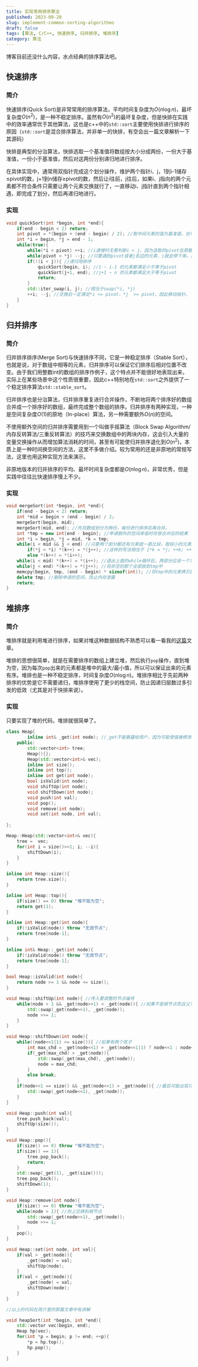 ```yaml
---
title: 实现常用排序算法
published: 2023-09-20
slug: implement-common-sorting-algorithms
draft: false
tags: [算法, C/C++, 快速排序, 归并排序, 堆排序]
category: 算法
---
```


博客目前还没什么内容，水点经典的排序算法吧。

## 快速排序

### 简介

快速排序(Quick Sort)是非常常用的排序算法，平均时间复杂度为$O(n \log n)$，最坏复杂度$O(n^2)$，是一种不稳定排序。虽然有$O(n^2)$的最坏复杂度，但是快排在实践中的效率通常优于其他算法，这也是c++中的`std::sort`主要使用快排进行排序的原因（`std::sort`是混合排序算法，并非单一的快排，有空会出一篇文章解析一下其源码）

快排是典型的分治算法，快排选取一个基准值将数组按大小分成两份，一份大于基准值，一份小于基准值，然后对这两份分别递归地进行排序。

在具体实现中，通常用双指针完成这个划分操作，维护两个指针i、j，1到i-1储存$\leq$pivot的数，j+1到n储存$\geq$pivot的数，然后让i往前，j往后，如果i、j指向的两个元素都不符合条件只需要让两个元素交换就行了，一直移动i、j指针直到两个指针相遇，即完成了划分，然后再递归地进行。

### 实现

```cpp
void quickSort(int *begin, int *end){
    if(end - begin < 2) return;
    int pivot = *(begin + (end - begin) / 2); //取中间元素的值为基准值，也可以选取首元素或尾元素等。
    int *i = begin, *j = end - 1;
    while(true){
        while(*i < pivot) ++i; //i递增时无需判断i < j，因为选取的pivot在原数组中，而且j右边的元素都大于等于pivot。
        while(pivot < *j) --j; //只要遇到pivot或者j右边的元素，i就会停下来。反之，j递减时同理。
        if(!(i < j)){ //递归地排序
            quickSort(begin, i); //1 ~ i-1 的元素都满足小于等于pivot
            quickSort(j+1, end); //j+1 ~ n 的元素都满足大于等于pivot
            return;
        }
        std::iter_swap(i, j); //相当于swap(*i, *j)
        ++i; --j; //交换后一定满足*i <= pivot，*j  >= pivot，因此移动指针。
    }
}
```

## 归并排序

### 简介

归并排序排序(Merge Sort)与快速排序不同，它是一种稳定排序（Stable Sort），也就是说，对于数组中相等的元素，归并排序可以保证它们排序后相对位置不改变。由于我们用整数int的数组的排序作例子，这个特点并不能很好地表现出来，实际上在某些场景中这个性质很重要，因此c++特别地在`std::sort`之外提供了一个稳定排序算法`std::stable_sort`。

归并排序也是分治算法，归并排序重复进行合并操作，不断地将两个排序好的数组合并成一个排序好的数组，最终完成整个数组的排序。归并排序有两种实现，一种是空间复杂度$O(1)$的原地（In-place）算法，另一种需要额外$O(n)$的空间。

不使用额外空间的归并排序需要用到一个叫做手摇算法（Block Swap Algorithm/内存反转算法/三重反转算法）的技巧来交换数组中的两块内存，这会引入大量的变量交换操作从而增加算法消耗的时间，甚至有可能使归并排序退化到$O(n^2)$，本质上是一种时间换空间的方法，这里不多做介绍。较为常用的还是非原地的常规写法，这里也用这种实现方法来演示。

非原地版本的归并排序的平均、最坏时间复杂度都是$O(n \log n)$，非常优秀，但是实践中往往比快速排序慢上不少。

### 实现

```cpp
void mergeSort(int *begin, int *end){
    if(end - begin < 2) return; 
    int *mid = begin + (end - begin) / 2;
    mergeSort(begin, mid); 
    mergeSort(mid, end); //先将数组划分为两份，每份进行排序后再合并。
    int *tmp = new int[end - begin]; //申请额外的空间来临时存放合并后的结果
    int *i = begin, *j = mid, *k = tmp;
    while(i < mid && j < end) //只要两个部分都还有元素就一直比较，取较小的元素放进tmp中。
        if(*j < *i) *(k++) = *(j++); //这样的写法相当于 {*k = *j; ++k; ++j;}
        else *(k++) = *(i++);
    while(i < mid) *(k++) = *(i++); //退出上面的while循环后，两部分应该一个为空，一个非空
    while(j < end) *(k++) = *(j++); //将非空的那个全部放到tmp中
    memcpy(begin, tmp, (end - begin) * sizeof(int)); //将tmp中的元素拷贝回原位。
    delete tmp; //删除申请的空间，防止内存泄露
    return;
}
```

## 堆排序

### 简介

堆排序就是利用堆进行排序，如果对堆这种数据结构不熟悉可以看一看我的[这篇](/posts/heap-explanation/)文章。

堆排的思想很简单，就是在需要排序的数组上建立堆，然后执行`pop`操作，直到堆为空，因为每次`pop`出来的元素都是堆中的最大/最小值，所以可以保证出来的元素有序。堆排也是一种不稳定排序，时间复杂度$O(n \log n)$。堆排序相比于先前两种排序的优势是它不需要递归，堆排序使用了更少的栈空间，防止因递归层数过多引发的低效（尤其是对于快排来说）。

### 实现

只要实现了堆的代码，堆排就很简单了。

```cpp
class Heap{
        inline int& _get(int node); //_get不能暴露给用户，因为可能使值被修改导致堆性质被破环。
    public:
        std::vector<int> tree;
        Heap(){};
        Heap(std::vector<int>& vec);
        inline int size();
        inline int top();
        inline int get(int node);
        bool isValid(int node);
        void shiftUp(int node);
        void shiftDown(int node);
        void push(int val);
        void pop();
        void remove(int node);
        void set(int node, int val);
    
};

Heap::Heap(std::vector<int>& vec){
    tree =  vec;
    for(int i = size()>>1; i; --i){
        shiftDown(i);
    }
}

inline int Heap::size(){
    return tree.size();
}

inline int Heap::top(){
    if(size() == 0) throw "堆不能为空";
    return get(1);
}

inline int Heap::get(int node){
    if(!isValid(node)) throw "无效节点";
    return tree[node-1];
}

inline int& Heap::_get(int node){
    if(!isValid(node)) throw "无效节点";
    return tree[node-1];
}

bool Heap::isValid(int node){
    return node >= 1 && node <= size();
}

void Heap::shiftUp(int node){ //传入要调整的节点编号
    while(node > 1 && _get(node>>1) < _get(node)){ //如果不是根节点而且父节点小于自己就交换自己和父节点
        std::swap(_get(node>>1), _get(node));
        node >>= 1;
    }
}

void Heap::shiftDown(int node){
    while((node<<1|1) <= size()){ //如果有两个孩子
        int max_chd = _get(node<<1) > _get(node<<1|1) ? node<<1 : node<<1|1; //取较大的孩子
        if(_get(max_chd) > _get(node)){
            std::swap(_get(max_chd), _get(node));
            node = max_chd;
        }
        else break;
    }
    if(node<<1 == size() && _get(node<<1) > _get(node)){ //最后可能出现只有一个子节点的情况，单独判断
        std::swap(_get(node<<1), _get(node));
    }
}

void Heap::push(int val){
    tree.push_back(val);
    shiftUp(size());
}

void Heap::pop(){
    if(size() == 0) throw "堆不能为空";
    if(size() == 1){
        tree.pop_back();
        return;
    }
    std::swap(_get(1), _get(size()));
    tree.pop_back();
    shiftDown(1);
}

void Heap::remove(int node){
    if(size() == 0) throw "堆不能为空";
    while(node > 1){ //向上交换到根节点
        std::swap(_get(node>>1), _get(node));
        node >>= 1;
    }
    pop();
}

void Heap::set(int node, int val){
    if(val > _get(node)){
        _get(node) = val;
        shiftUp(node);
    }
    if(val < _get(node)){
        _get(node) = val;
        shiftDown(node);
    }
}

//以上的代码在简介里的那篇文章中有讲解

void heapSort(int *begin, int *end){
    std::vector vec(begin, end);
    Heap hp(vec);
    for(int *p = begin; p != end; ++p){
        *p = hp.top();
        hp.pop();
    }
}

```
